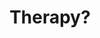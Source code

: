 ---
title: "Therapy?"
summary: "Alternative / Hard Rock group with Industrial and Punk influences from Northern Ireland, formed in 1989 by Andy Cairns and Fyfe Ewing . Michael McKeegan joined them shortly afterwards. Fyfe left the band in 1996, to be replaced by Graham Hopkins. Martin McCarrick also joined the band full-time at this stage, having appeared as a guest musician on previous Therapy? releases and played with them live. Graham left Therapy? in December 2001, he was replaced by Neil Cooper in 2002. Martin left the band in 2004."
image: "therapy.jpg"
apple_music_artist_url: "https://music.apple.com/gb/artist/therapy/13128523"
wikipedia_url: "none"
---